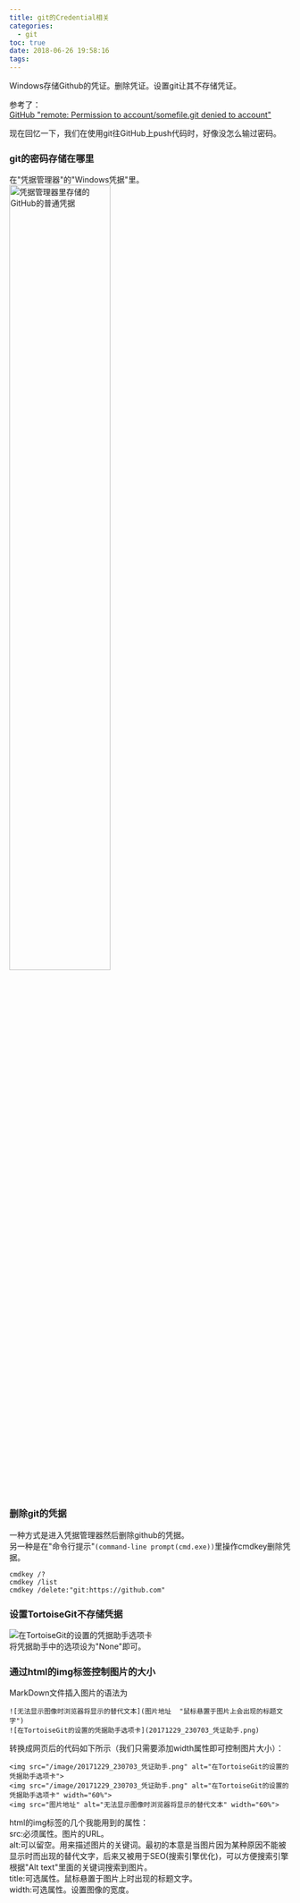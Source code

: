 ```yaml
---
title: git的Credential相关
categories:
  - git
toc: true
date: 2018-06-26 19:58:16
tags:
---
```

Windows存储Github的凭证。删除凭证。设置git让其不存储凭证。  

<!-- more -->

参考了：  
[GitHub "remote: Permission to account/somefile.git denied to account"](http://blog.csdn.net/Lrici/article/details/76169327)  

现在回忆一下，我们在使用git往GitHub上push代码时，好像没怎么输过密码。  

### git的密码存储在哪里  

在"凭据管理器"的"Windows凭据"里。  
<img src="/image/20171229_215013_凭据管理器.png" alt="凭据管理器里存储的GitHub的普通凭据" width="60%">  

### 删除git的凭据  

一种方式是进入凭据管理器然后删除github的凭据。  
另一种是在"命令行提示"`(command-line prompt(cmd.exe))`里操作cmdkey删除凭据。  
```
cmdkey /?
cmdkey /list
cmdkey /delete:"git:https://github.com"
```

### 设置TortoiseGit不存储凭据  

![在TortoiseGit的设置的凭据助手选项卡](20171229_230703_凭证助手.png)  
将凭据助手中的选项设为"None"即可。  

### 通过html的img标签控制图片的大小  

MarkDown文件插入图片的语法为
```
![无法显示图像时浏览器将显示的替代文本](图片地址  "鼠标悬置于图片上会出现的标题文字")
![在TortoiseGit的设置的凭据助手选项卡](20171229_230703_凭证助手.png)
```
转换成网页后的代码如下所示（我们只需要添加width属性即可控制图片大小）：  
```
<img src="/image/20171229_230703_凭证助手.png" alt="在TortoiseGit的设置的凭据助手选项卡">
<img src="/image/20171229_230703_凭证助手.png" alt="在TortoiseGit的设置的凭据助手选项卡" width="60%">
<img src="图片地址" alt="无法显示图像时浏览器将显示的替代文本" width="60%">
```
html的img标签的几个我能用到的属性：  
  src:必须属性。图片的URL。  
  alt:可以留空。用来描述图片的关键词。最初的本意是当图片因为某种原因不能被显示时而出现的替代文字，后来又被用于SEO(搜索引擎优化)，可以方便搜索引擎根据"Alt text"里面的关键词搜索到图片。  
title:可选属性。鼠标悬置于图片上时出现的标题文字。  
width:可选属性。设置图像的宽度。  
